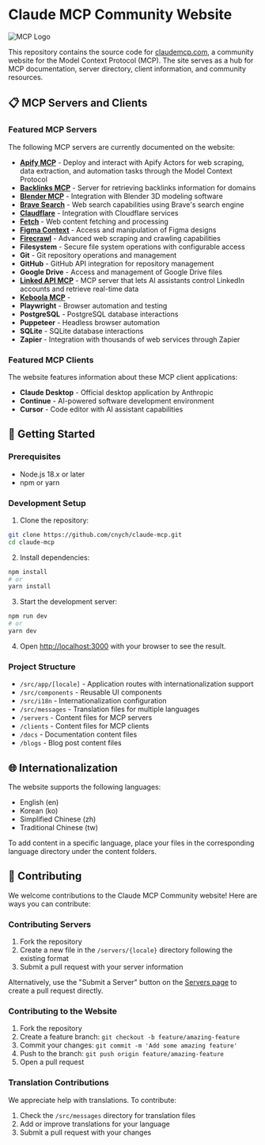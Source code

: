 # Claude MCP Community Website

![MCP Logo](/public/logo.png)

This repository contains the source code for [claudemcp.com](https://www.claudemcp.com), a community website for the Model Context Protocol (MCP). The site serves as a hub for MCP documentation, server directory, client information, and community resources.

## 📋 MCP Servers and Clients

### Featured MCP Servers

The following MCP servers are currently documented on the website:

- **[Apify MCP](https://www.claudemcp.com/servers/apify-mcp)** - Deploy and interact with Apify Actors for web scraping, data extraction, and automation tasks through the Model Context Protocol
- **[Backlinks MCP](https://www.claudemcp.com/servers/backlinks-mcp)** - Server for retrieving backlinks information for domains
- **[Blender MCP](https://github.com/ahujasid/blender-mcp)** - Integration with Blender 3D modeling software
- **[Brave Search](https://github.com/modelcontextprotocol/servers/tree/main/src/brave-search)** - Web search capabilities using Brave's search engine
- **[Claudflare](https://www.claudemcp.com/servers/cloudflare)** - Integration with Cloudflare services
- **[Fetch](https://www.claudemcp.com/servers/fetch)** - Web content fetching and processing
- **[Figma Context](https://github.com/glips/figma-context-mcp)** - Access and manipulation of Figma designs
- **[Firecrawl](https://github.com/mendableai/firecrawl-mcp-server)** - Advanced web scraping and crawling capabilities
- **Filesystem** - Secure file system operations with configurable access
- **Git** - Git repository operations and management
- **GitHub** - GitHub API integration for repository management
- **Google Drive** - Access and management of Google Drive files
- **[Linked API MCP](https://github.com/Linked-API/linkedapi-mcp)** - MCP server that lets AI assistants control LinkedIn accounts and retrieve real-time data
- **[Keboola MCP](https://www.claudemcp.com/servers/keboola-mcp)** - 
- **Playwright** - Browser automation and testing
- **PostgreSQL** - PostgreSQL database interactions
- **Puppeteer** - Headless browser automation
- **SQLite** - SQLite database interactions
- **Zapier** - Integration with thousands of web services through Zapier

### Featured MCP Clients

The website features information about these MCP client applications:

- **Claude Desktop** - Official desktop application by Anthropic
- **Continue** - AI-powered software development environment
- **Cursor** - Code editor with AI assistant capabilities

## 🚀 Getting Started

### Prerequisites

- Node.js 18.x or later
- npm or yarn

### Development Setup

1. Clone the repository:

```bash
git clone https://github.com/cnych/claude-mcp.git
cd claude-mcp
```

2. Install dependencies:

```bash
npm install
# or
yarn install
```

3. Start the development server:

```bash
npm run dev
# or
yarn dev
```

4. Open [http://localhost:3000](http://localhost:3000) with your browser to see the result.

### Project Structure

- `/src/app/[locale]` - Application routes with internationalization support
- `/src/components` - Reusable UI components
- `/src/i18n` - Internationalization configuration
- `/src/messages` - Translation files for multiple languages
- `/servers` - Content files for MCP servers
- `/clients` - Content files for MCP clients
- `/docs` - Documentation content files
- `/blogs` - Blog post content files

## 🌐 Internationalization

The website supports the following languages:

- English (en)
- Korean (ko)
- Simplified Chinese (zh)
- Traditional Chinese (tw)

To add content in a specific language, place your files in the corresponding language directory under the content folders.

## 🤝 Contributing

We welcome contributions to the Claude MCP Community website! Here are ways you can contribute:

### Contributing Servers

1. Fork the repository
2. Create a new file in the `/servers/{locale}` directory following the existing format
3. Submit a pull request with your server information

Alternatively, use the "Submit a Server" button on the [Servers page](https://www.claudemcp.com/servers) to create a pull request directly.

### Contributing to the Website

1. Fork the repository
2. Create a feature branch: `git checkout -b feature/amazing-feature`
3. Commit your changes: `git commit -m 'Add some amazing feature'`
4. Push to the branch: `git push origin feature/amazing-feature`
5. Open a pull request

### Translation Contributions

We appreciate help with translations. To contribute:

1. Check the `/src/messages` directory for translation files
2. Add or improve translations for your language
3. Submit a pull request with your changes
